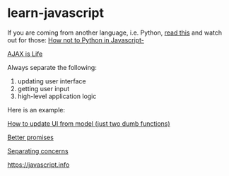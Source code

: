 # learn-javascript

If you are coming from another language, i.e. Python, [read this](https://learnxinyminutes.com/docs/javascript/)
and watch out for those: [How not to Python in Javascript-](https://github.com/maciejjankowski/learn-javascript/wiki/How-to-Python-in-Javascript)


[AJAX is Life](https://github.com/maciejjankowski/ajax-is-life/wiki)


Always separate the following:

1. updating user interface
2. getting user input
3. high-level application logic

Here is an example:

[How to update UI from model (just two dumb functions)](https://jsbin.com/dapeha/)

[Better promises](https://francisco.io/blog/better-promises/)


[Separating concerns](http://hackflow.com/blog/2015/03/08/boiling-react-down-to-few-lines-in-jquery/)



https://javascript.info

